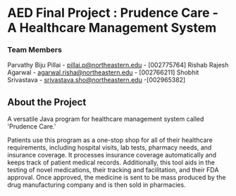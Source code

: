 # AED Final Project : Prudence Care - A Healthcare Management System

### Team Members

Parvathy Biju Pillai - pillai.p@northeastern.edu - [002775764]
Rishab Rajesh Agarwal - agarwal.risha@northeastern.edu - [002766211]
Shobhit Srivastava - srivastava.sho@northeastern.edu -[002965382]

## About the Project

A versatile Java program for  healthcare management system called 'Prudence Care.'

Patients use this program as a one-stop shop for all of their healthcare requirements, including hospital visits, lab tests, pharmacy needs, and insurance coverage. It processes insurance coverage automatically and keeps track of patient medical records. Additionally, this tool aids in the testing of novel medications, their tracking and facilitation, and their FDA approval. Once approved, the medicine is sent to be mass produced by the drug manufacturing company and is then sold in pharmacies.
